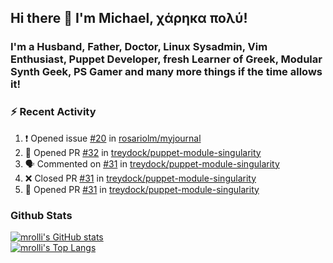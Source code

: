 ## Hi there 👋 I'm Michael, χάρηκα πολύ!

<!--
**mrolli/mrolli** is a ✨ _special_ ✨ repository because its `README.md` (this file) appears on your GitHub profile.

Here are some ideas to get you started:

- 🔭 I’m currently working on ...
- 🌱 I’m currently learning ...
- 👯 I’m looking to collaborate on ...
- 🤔 I’m looking for help with ...
- 💬 Ask me about ...
- 📫 How to reach me: ...
- 😄 Pronouns: ...
- ⚡ Fun fact: ...
-->

### I'm a Husband, Father, Doctor, Linux Sysadmin, Vim Enthusiast, Puppet Developer, fresh Learner of Greek, Modular Synth Geek, PS Gamer and many more things if the time allows it!

### :zap: Recent Activity

<!--START_SECTION:activity-->
1. ❗️ Opened issue [#20](https://github.com/rosariolm/myjournal/issues/20) in [rosariolm/myjournal](https://github.com/rosariolm/myjournal)
2. 💪 Opened PR [#32](https://github.com/treydock/puppet-module-singularity/pull/32) in [treydock/puppet-module-singularity](https://github.com/treydock/puppet-module-singularity)
3. 🗣 Commented on [#31](https://github.com/treydock/puppet-module-singularity/issues/31) in [treydock/puppet-module-singularity](https://github.com/treydock/puppet-module-singularity)
4. ❌ Closed PR [#31](https://github.com/treydock/puppet-module-singularity/pull/31) in [treydock/puppet-module-singularity](https://github.com/treydock/puppet-module-singularity)
5. 💪 Opened PR [#31](https://github.com/treydock/puppet-module-singularity/pull/31) in [treydock/puppet-module-singularity](https://github.com/treydock/puppet-module-singularity)
<!--END_SECTION:activity-->

### Github Stats
[![mrolli's GitHub stats](https://github-readme-stats.vercel.app/api?username=mrolli&count_private=true&show_icons=true&theme=onedark)](https://github.com/anuraghazra/github-readme-stats)  
[![mrolli's Top Langs](https://github-readme-stats.vercel.app/api/top-langs/?username=mrolli&count_private=true&theme=onedark&hide=c%2B%2B,c,html,cmake,makefile&layout=compact)](https://github.com/anuraghazra/github-readme-stats)
